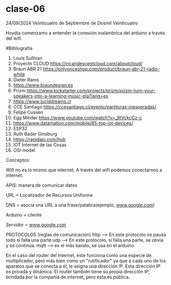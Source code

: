 # clase-06
24/09/2024 Veinticuatro de Septiembre de Dosmil Veinticuatro


Hoydia comenzamo a entender la conexión inalámbrica del arduino a través del wifi.

#Bibliografía
1. Louis Sullivan
2. Proyecto CLOUD https://incandescentcloud.com/aboutcloud/
3. Braun ABR 21 https://onlyonceshop.com/product/braun-abr-21-radio-white
4. Dieter Rams
5. https://www.braundesign.es
6. Prizm https://www.kickstarter.com/projects/prizm/prizm-turn-your-speakers-into-a-learning-music-pla?lang=es
7. https://www.luciddreams.cl
8. CCE Santiago https://ccesantiago.cl/evento/partituras-inesperadas/
9. Felipe Cussen
10. Egg Minder https://www.youtube.com/watch?v=_9tVckcCz-c
11. https://www.datamation.com/mobile/85-top-iot-devices/
12. ESP32
13. Ruth Bader Ginsburg
14. https://rapidapi.com/hub
15. IOT Internet de las Cosas
16. OSI model

Conceptos: 

Wifi no es lo mismo que internet. A través del wifi podemos conectarnos a internet. 

APIS: manera de comunicar datos 

URL = Localizador de Recursos Uniforme

DNS = asocia una URL a una frase/palabra(ejemplo, www.google.com)

Arduino = cliente

Servidor = www.google.com

PROTOCOLOS (reglas de comunicación)
http --> En este protocolo se pausa todo si falla una parte
udp --> En este protocolo, si falla una parte, se obvia y se continúa.
mqtt --> es el más barato, se usa en el arduino

En el caso del router del internet, este funciona como una especie de multiplicador, pero más bien como un "rutificador" ya que a cada uno de los aparatos que se conecta a él, le asigna una dirección IP. Esta dirección IP es privada y dinámica. El router también tiene su propia dirección IP, brindada por la compañía de internet, pero ésta es pública. 
